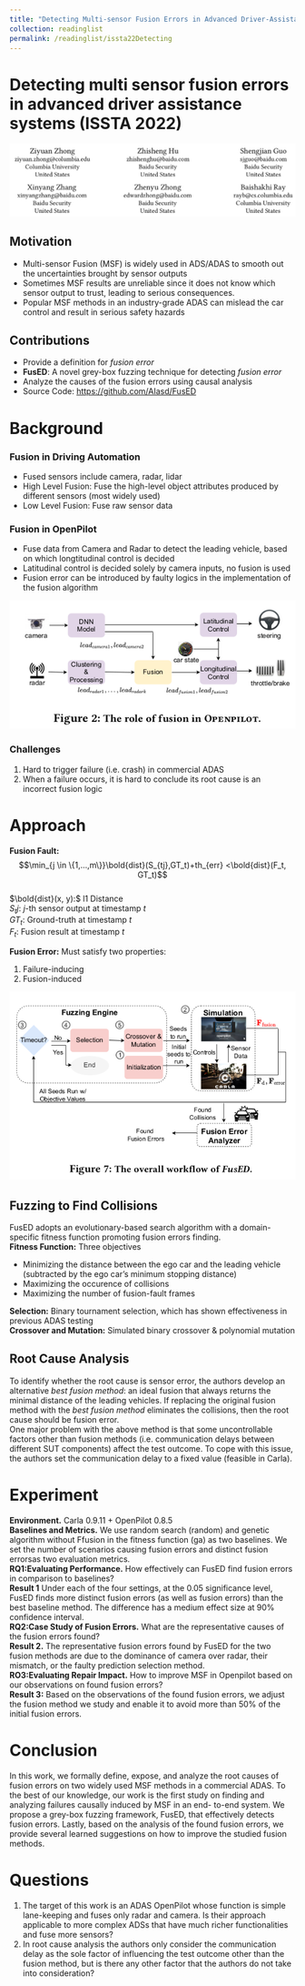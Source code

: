 ```yaml
---
title: "Detecting Multi-sensor Fusion Errors in Advanced Driver-Assistance Systems"
collection: readinglist
permalink: /readinglist/issta22Detecting
---
```


Detecting multi sensor fusion errors in advanced driver assistance systems (ISSTA 2022)
=====
<img src="../files/images/authors.png">  

## Motivation
- Multi-sensor Fusion (MSF) is widely used in ADS/ADAS to smooth out the uncertainties brought by sensor outputs  
- Sometimes MSF results are unreliable since it does not know which sensor output to trust, leading to serious consequences.
- Popular MSF methods in an industry-grade ADAS can mislead the
car control and result in serious safety hazards 
## Contributions
- Provide a definition for *fusion error*
- **FusED**: A novel grey-box fuzzing technique for detecting *fusion error*
- Analyze the causes of the fusion errors using causal analysis
- Source Code: https://github.com/AIasd/FusED



# Background

### Fusion in Driving Automation
- Fused sensors include camera, radar, lidar
- High Level Fusion: Fuse the high-level object attributes produced by different sensors (most widely used)
- Low Level Fusion: Fuse raw sensor data
### Fusion in OpenPilot
- Fuse data from Camera and Radar to detect the leading vehicle, based on which longtitudinal control is decided
- Latitudinal control is decided solely by camera inputs, no fusion is used
- Fusion error can be introduced by faulty logics in the implementation of the fusion algorithm
<img src="../files/images/fusion.png">  


### Challenges

1. Hard to trigger failure (i.e. crash) in commercial ADAS
2. When a failure occurs, it is hard to conclude its root cause
is an incorrect fusion logic


# Approach

**Fusion Fault:**  
$$\min_{j \in \{1,...,m\}}\bold{dist}(S_{tj},GT_t)+th_{err} <\bold{dist}(F_t, GT_t)$$  
$\bold{dist}(x, y):$ l1 Distance  
$S_tj:$ $j$-th sensor output at timestamp $t$  
$GT_t:$ Ground-truth at timestamp $t$  
$F_t:$ Fusion result at timestamp $t$  
  
**Fusion Error:**
Must satisfy two properties:
1. Failure-inducing
2. Fusion-induced

<img src="../files/images/fused.png">  

## Fuzzing to Find Collisions
FusED adopts an evolutionary-based search algorithm with a domain-specific fitness function promoting fusion errors finding.  
**Fitness Function:** Three objectives 
- Minimizing the distance between
the ego car and the leading vehicle (subtracted by the ego car’s minimum stopping distance)
- Maximizing the occurence of collisions
- Maximizing the number of fusion-fault frames  

**Selection:**  Binary tournament selection, which has shown effectiveness in previous ADAS testing  
**Crossover and Mutation:** Simulated binary crossover & polynomial mutation
## Root Cause Analysis
To identify whether the root cause is sensor error, the authors develop an alternative *best fusion method*: an ideal fusion that always returns the minimal distance of the leading vehicles. If replacing the original fusion method with the *best fusion method* eliminates the collisions, then the root cause should be fusion error.  
One major problem with the above method is that some uncontrollable factors other than fusion methods (i.e. communication delays between different SUT components) affect the test outcome. To cope with this issue, the authors set the communication delay to a fixed value (feasible in Carla).

# Experiment

**Environment.** Carla 0.9.11 + OpenPilot 0.8.5  
**Baselines and Metrics.** We use random search (random) and
genetic algorithm without Ffusion in the fitness function (ga) as two baselines. We set the number of scenarios causing fusion errors and distinct fusion errorsas two evaluation metrics.  
**RQ1:Evaluating Performance.** How effectively can FusED
find fusion errors in comparison to baselines?  
**Result 1** Under each of the four settings, at the 0.05 significance level, FusED finds more distinct fusion errors (as well as
fusion errors) than the best baseline method. The difference has a medium effect size at 90% confidence interval.  
**RQ2:Case Study of Fusion Errors.** What are the representative causes of the fusion errors found?  
**Result 2.** The representative fusion errors found by FusED for
the two fusion methods are due to the dominance of camera over
radar, their mismatch, or the faulty prediction selection method.  
**RO3:Evaluating Repair Impact.** How to improve MSF in
Openpilot based on our observations on found fusion errors?  
**Result 3:** Based on the observations of the found fusion errors,
we adjust the fusion method we study and enable it to avoid
more than 50% of the initial fusion errors.  

# Conclusion

In this work, we formally define, expose, and analyze the root causes
of fusion errors on two widely used MSF methods in a commercial
ADAS. To the best of our knowledge, our work is the first study on
finding and analyzing failures causally induced by MSF in an end-
to-end system. We propose a grey-box fuzzing framework, FusED,
that effectively detects fusion errors. Lastly, based on the analysis
of the found fusion errors, we provide several learned suggestions
on how to improve the studied fusion methods.

Questions
=====
1. The target of this work is an ADAS OpenPilot whose function is simple lane-keeping and fuses only radar and camera. Is their approach applicable to more complex ADSs that have much richer functionalities and fuse more sensors?
2. In root cause analysis the authors only consider the communication delay as the sole factor of influencing the test outcome other than the fusion method, but is there any other factor that the authors do not take into consideration?
